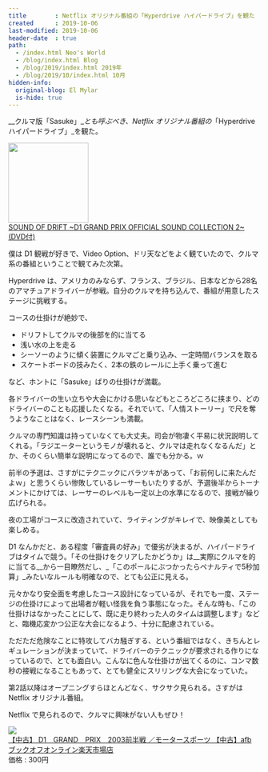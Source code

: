 ```yaml
---
title        : Netflix オリジナル番組の「Hyperdrive ハイパードライブ」を観た
created      : 2019-10-06
last-modified: 2019-10-06
header-date  : true
path:
  - /index.html Neo's World
  - /blog/index.html Blog
  - /blog/2019/index.html 2019年
  - /blog/2019/10/index.html 10月
hidden-info:
  original-blog: El Mylar
  is-hide: true
---
```


__クルマ版「Sasuke」__とも呼ぶべき、Netflix オリジナル番組の_「Hyperdrive ハイパードライブ」_を観た。

<div class="ad-amazon">
  <div class="ad-amazon-image">
    <a href="https://www.amazon.co.jp/dp/B000AP09NS?tag=neos21-22&amp;linkCode=osi&amp;th=1&amp;psc=1">
      <img src="https://m.media-amazon.com/images/I/51LStpf+-CL._SL160_.jpg" width="160" height="160">
    </a>
  </div>
  <div class="ad-amazon-info">
    <div class="ad-amazon-title">
      <a href="https://www.amazon.co.jp/dp/B000AP09NS?tag=neos21-22&amp;linkCode=osi&amp;th=1&amp;psc=1">SOUND OF DRIFT ~D1 GRAND PRIX OFFICIAL SOUND COLLECTION 2~ (DVD付)</a>
    </div>
  </div>
</div>

僕は D1 観戦が好きで、Video Option、ドリ天などをよく観ていたので、クルマ系の番組ということで観てみた次第。

Hyperdrive は、アメリカのみならず、フランス、ブラジル、日本などから28名のアマチュアドライバーが参戦。自分のクルマを持ち込んで、番組が用意したステージに挑戦する。

コースの仕掛けが絶妙で、

- ドリフトしてクルマの後部を的に当てる
- 浅い水の上を走る
- シーソーのように傾く装置にクルマごと乗り込み、一定時間バランスを取る
- スケートボードの技みたく、2本の鉄のレールに上手く乗って進む

など、ホントに「Sasuke」ばりの仕掛けが満載。

各ドライバーの生い立ちや大会にかける思いなどもところどころに挟まり、どのドライバーのことも応援したくなる。それでいて、「人情ストーリー」で尺を奪うようなことはなく、レースシーンも満載。

クルマの専門知識は持っていなくても大丈夫。司会が物凄く平易に状況説明してくれる。「ラジエーターというモノが壊れると、クルマは走れなくなるんだ」とか、そのくらい簡単な説明になってるので、誰でも分かる。ｗ

前半の予選は、さすがにテクニックにバラツキがあって、「お前何しに来たんだよｗ」と思うくらい惨敗しているレーサーもいたりするが、予選後半からトーナメントにかけては、レーサーのレベルも一定以上の水準になるので、接戦が繰り広げられる。

夜の工場がコースに改造されていて、ライティングがキレイで、映像美としても楽しめる。

D1 なんかだと、ある程度「審査員の好み」で優劣が決まるが、ハイパードライブはタイムで競う。「その仕掛けをクリアしたかどうか」は__実際にクルマを的に当てる__から一目瞭然だし、_「このポールにぶつかったらペナルティで5秒加算」_みたいなルールも明確なので、とても公正に見える。

元々かなり安全面を考慮したコース設計になっているが、それでも一度、ステージの仕掛けによって出場者が軽い怪我を負う事態になった。そんな時も、「この仕掛けはなかったことにして、既に走り終わった人のタイムは調整します」などと、臨機応変かつ公正な大会になるよう、十分に配慮されている。

ただただ危険なことに特攻してバカ騒ぎする、という番組ではなく、きちんとレギュレーションが決まっていて、ドライバーのテクニックが要求される作りになっているので、とても面白い。こんなに色んな仕掛けが出てくるのに、コンマ数秒の接戦になることもあって、とても健全にスリリングな大会になっていた。

第2話以降はオープニングすらほとんどなく、サクサク見られる。さすがは Netflix オリジナル番組。

Netflix で見られるので、クルマに興味がない人もぜひ！

<div class="ad-rakuten">
  <div class="ad-rakuten-image">
    <a href="https://hb.afl.rakuten.co.jp/hgc/g00rc682.waxyceda.g00rc682.waxyd8cb/?pc=https%3A%2F%2Fitem.rakuten.co.jp%2Fbookoffonline%2F0001502661%2F&amp;m=http%3A%2F%2Fm.rakuten.co.jp%2Fbookoffonline%2Fi%2F13329020%2F">
      <img src="https://thumbnail.image.rakuten.co.jp/@0_mall/bookoffonline/cabinet/1897/0001502661l.jpg?_ex=128x128">
    </a>
  </div>
  <div class="ad-rakuten-info">
    <div class="ad-rakuten-title">
      <a href="https://hb.afl.rakuten.co.jp/hgc/g00rc682.waxyceda.g00rc682.waxyd8cb/?pc=https%3A%2F%2Fitem.rakuten.co.jp%2Fbookoffonline%2F0001502661%2F&amp;m=http%3A%2F%2Fm.rakuten.co.jp%2Fbookoffonline%2Fi%2F13329020%2F">【中古】 D1　GRAND　PRIX　2003前半戦 ／モータースポーツ 【中古】afb</a>
    </div>
    <div class="ad-rakuten-shop">
      <a href="https://hb.afl.rakuten.co.jp/hgc/g00rc682.waxyceda.g00rc682.waxyd8cb/?pc=https%3A%2F%2Fwww.rakuten.co.jp%2Fbookoffonline%2F&amp;m=http%3A%2F%2Fm.rakuten.co.jp%2Fbookoffonline%2F">ブックオフオンライン楽天市場店</a>
    </div>
    <div class="ad-rakuten-price">価格 : 300円</div>
  </div>
</div>
